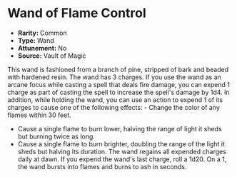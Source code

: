 # Wand of Flame Control

- **Rarity:** Common
- **Type:** Wand
- **Attunement:** No
- **Source:** Vault of Magic

This wand is fashioned from a branch of pine, stripped of bark and beaded with hardened resin. The wand has 3 charges. If you use the wand as an arcane focus while casting a spell that deals fire damage, you can expend 1 charge as part of casting the spell to increase the spell's damage by 1d4. In addition, while holding the wand, you can use an action to expend 1 of its charges to cause one of the following effects: - Change the color of any flames within 30 feet.
- Cause a single flame to burn lower, halving the range of light it sheds but burning twice as long.
- Cause a single flame to burn brighter, doubling the range of the light it sheds but halving its duration. The wand regains all expended charges daily at dawn. If you expend the wand's last charge, roll a 1d20. On a 1, the wand bursts into flames and burns to ash in seconds.

